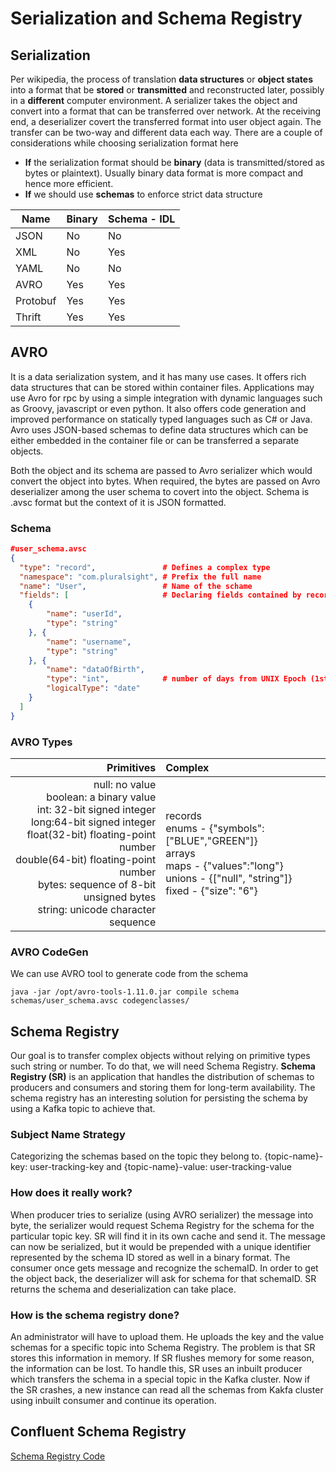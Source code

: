 # Serialization and Schema Registry

## Serialization
Per wikipedia, the process of translation **data structures** or **object states** into a format that be **stored** or **transmitted** and reconstructed later, possibly in a **different** computer environment.
A serializer takes the object and convert into a format that can be transferred over network. At the receiving end, a deserializer covert the transferred format into user object again. The transfer can be two-way and different data each way.
There are a couple of considerations while choosing serialization format here
* **If** the serialization format should be **binary** (data is transmitted/stored as bytes or plaintext). Usually binary data format is more compact and hence more efficient.
* **If** we should use **schemas** to enforce strict data structure

| Name     | Binary | Schema - IDL |
|----------|--------|--------------|
| JSON     | No     | No           |
| XML      | No     | Yes          |
| YAML     | No     | No           |
| AVRO     | Yes    | Yes          |
| Protobuf | Yes    | Yes          |
| Thrift   | Yes    | Yes          |

## AVRO
It is a data serialization system, and it has many use cases. It offers rich data structures that can be stored within container files. Applications may use Avro for rpc by using a simple integration with dynamic languages such as Groovy, javascript or even python. It also offers code generation and improved performance on statically typed languages such as C# or Java. Avro uses JSON-based schemas to define data structures which can be either embedded in the container file or can be transferred a separate objects.

Both the object and its schema are passed to Avro serializer which would convert the object into bytes. When required, the bytes are passed on Avro deserializer among the user schema to covert into the object. Schema is .avsc format but the context of it is JSON formatted.

### Schema
```json
#user_schema.avsc
{
  "type": "record",               # Defines a complex type
  "namespace": "com.pluralsight", # Prefix the full name
  "name": "User",                 # Name of the schame
  "fields": [                     # Declaring fields contained by record
    {
        "name": "userId",
        "type": "string"
    }, {
        "name": "username",
        "type": "string"
    }, {
        "name": "dataOfBirth",
        "type": "int",            # number of days from UNIX Epoch (1st Jan 1970) for date
        "logicalType": "date"
    }
  ]
}
```

### AVRO Types

|                                                                                                                                                                                                                                                                          Primitives | Complex                                                                                                                                                |
|------------------------------------------------------------------------------------------------------------------------------------------------------------------------------------------------------------------------------------------------------------------------------------:|:-------------------------------------------------------------------------------------------------------------------------------------------------------|
|  null: no value <br/> boolean: a binary value<br/> int: 32-bit signed integer<br/> long:64-bit signed integer<br/> float(32-bit) floating-point number<br/> double(64-bit) floating-point number<br/>bytes: sequence of 8-bit unsigned bytes<br/>string: unicode character sequence | records<br/>enums - {"symbols": ["BLUE","GREEN"]}<br/>arrays<br/>maps - {"values":"long"}<br/>unions - {["null", "string"]}<br/>fixed - {"size": "6"}  |

### AVRO CodeGen
We can use AVRO tool to generate code from the schema
```
java -jar /opt/avro-tools-1.11.0.jar compile schema schemas/user_schema.avsc codegenclasses/
```

## Schema Registry
Our goal is to transfer complex objects without relying on primitive types such string or number. To do that, we will need Schema Registry. **Schema Registry (SR)** is an application that handles the distribution of schemas to producers and consumers and storing them for long-term availability. The schema registry has an interesting solution for persisting the schema by using a Kafka topic to achieve that.

### Subject Name Strategy
Categorizing the schemas based on the topic they belong to. {topic-name}-key: user-tracking-key and {topic-name}-value: user-tracking-value

### How does it really work?
When producer tries to serialize (using AVRO serializer) the message into byte, the serializer would request Schema Registry for the schema for the particular topic key. SR will find it in its own cache and send it. The message can now be serialized, but it would be prepended with a unique identifier represented by the schema ID stored as well in a binary format. The consumer once gets message and recognize the schemaID. In order to get the object back, the deserializer will ask for schema for that schemaID. SR returns the schema and deserialization can take place.

### How is the schema registry done?
An administrator will have to upload them. He uploads the key and the value schemas for a specific topic into Schema Registry. The problem is that SR stores this information in memory. If SR flushes memory for some reason, the information can be lost. To handle this, SR uses an inbuilt producer which transfers the schema in a special topic in the Kafka cluster. Now if the SR crashes, a new instance can read all the schemas from Kakfa cluster using inbuilt consumer and continue its operation.

## Confluent Schema Registry
[Schema Registry Code](https://github.com/confluentinc/schema-registry)